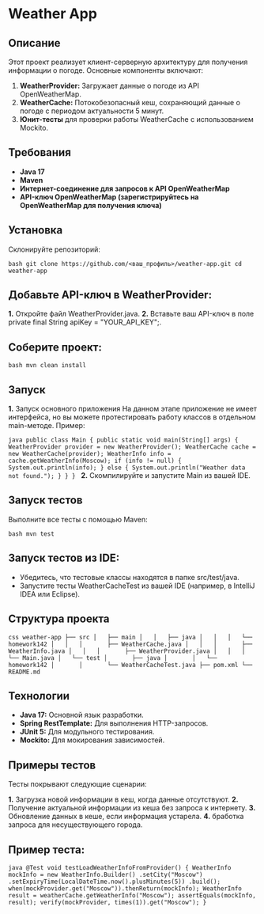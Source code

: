 # Weather App
## Описание
Этот проект реализует клиент-серверную архитектуру для получения информации о погоде. Основные компоненты включают:

1. **WeatherProvider:** Загружает данные о погоде из API OpenWeatherMap.
2. **WeatherCache:** Потокобезопасный кеш, сохраняющий данные о погоде с периодом актуальности 5 минут.
3. **Юнит-тесты** для проверки работы WeatherCache с использованием Mockito.
## Требования
- **Java 17**
- **Maven**
- **Интернет-соединение для запросов к API OpenWeatherMap**
- **API-ключ OpenWeatherMap (зарегистрируйтесь на OpenWeatherMap для получения ключа)**
## Установка
Склонируйте репозиторий:

``
bash
git clone https://github.com/<ваш_профиль>/weather-app.git
cd weather-app
``
## Добавьте API-ключ в WeatherProvider:

**1.** Откройте файл WeatherProvider.java.
**2.** Вставьте ваш API-ключ в поле private final String apiKey = "YOUR_API_KEY";.
## Соберите проект:

``bash
mvn clean install
``
## Запуск
**1.** Запуск основного приложения
На данном этапе приложение не имеет интерфейса, но вы можете протестировать работу классов в отдельном main-методе. Пример:

``java
public class Main {
    public static void main(String[] args) {
        WeatherProvider provider = new WeatherProvider();
        WeatherCache cache = new WeatherCache(provider);
        WeatherInfo info = cache.getWeatherInfo(Moscow);
        if (info != null) {
            System.out.println(info);
        } else {
            System.out.println("Weather data not found.");
        }
    }
}
``
**2.** Скомпилируйте и запустите Main из вашей IDE.

## Запуск тестов
Выполните все тесты с помощью Maven:

``bash
mvn test
``
## Запуск тестов из IDE:

- Убедитесь, что тестовые классы находятся в папке src/test/java.
- Запустите тесты WeatherCacheTest из вашей IDE (например, в IntelliJ IDEA или Eclipse).
## Структура проекта
``css
weather-app
├── src
│   ├── main
│   │   ├── java
│   │   │   └── homework142
│   │   │       ├── WeatherCache.java
│   │   │       ├── WeatherInfo.java
│   │   │       ├── WeatherProvider.java
│   │   │       └── Main.java
│   └── test
│       ├── java
│       │   └── homework142
│       │       └── WeatherCacheTest.java
├── pom.xml
└── README.md
``
## Технологии
- **Java 17:** Основной язык разработки.
- **Spring RestTemplate:** Для выполнения HTTP-запросов.
- **JUnit 5:** Для модульного тестирования.
- **Mockito:** Для мокирования зависимостей.
## Примеры тестов
Тесты покрывают следующие сценарии:

**1.** Загрузка новой информации в кеш, когда данные отсутствуют.
**2.** Получение актуальной информации из кеша без запроса к интернету.
**3.** Обновление данных в кеше, если информация устарела.
**4.** бработка запроса для несуществующего города.
## Пример теста:

``java
@Test
void testLoadWeatherInfoFromProvider() {
    WeatherInfo mockInfo = new WeatherInfo.Builder()
            .setCity("Moscow")
            .setExpiryTime(LocalDateTime.now().plusMinutes(5))
            .build();
    when(mockProvider.get("Moscow")).thenReturn(mockInfo);
    WeatherInfo result = weatherCache.getWeatherInfo("Moscow");
    assertEquals(mockInfo, result);
    verify(mockProvider, times(1)).get("Moscow");
}
``
